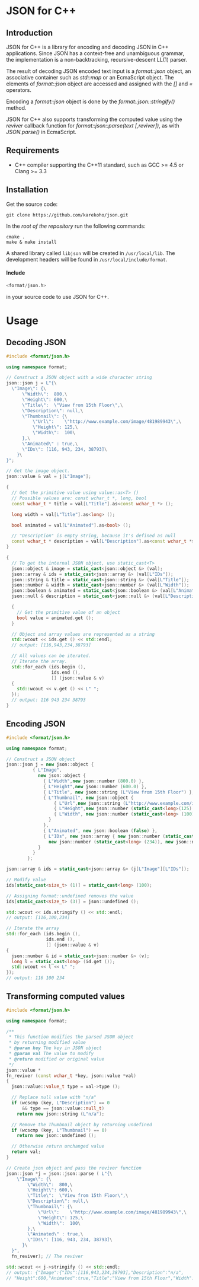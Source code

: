 # JSON for C++
## Introduction
JSON for C++ is a library for encoding and decoding JSON in C++ applications.
Since JSON has a context-free and unambiguous grammar, the implementation is a non-backtracking, recursive-descent LL(1) parser.

The result of decoding JSON encoded text input is a *format::json* object, an associative container such as *std::map* or an EcmaScript object.
The elements of *format::json* object are accessed and assigned with the *[]* and *=* operators.

Encoding a *format::json* object is done by the *format::json::stringify()* method.

JSON for C++ also supports transforming the computed value using the *reviver* callback function 
for *format::json::parse(text [,reviver])*, as with *JSON.parse()* in EcmaScript.
## Requirements
- C++ compiler supporting the C++11 standard, such as GCC >= 4.5 or Clang >= 3.3
## Installation
Get the source code:
```
git clone https://github.com/karekoho/json.git
```
In the _root of the repository_ run the following commands:
```
cmake . 
make & make install
```
A shared library called `libjson` will be created in `/usr/local/lib`. The development headers will be found in `/usr/local/include/format`.
#### Include 
```c++
<format/json.h> 
```
in your source code to use JSON for C++.
# Usage
## Decoding JSON
```c++
#include <format/json.h>

using namespace format;

// Construct a JSON object with a wide character string
json::json j = L"{\
  \"Image\": {\
      \"Width\":  800,\
      \"Height\": 600,\
      \"Title\":  \"View from 15th Floor\",\
      \"Description\": null,\
      \"Thumbnail\": {\
          \"Url\":    \"http://www.example.com/image/481989943\",\
          \"Height\": 125,\
          \"Width\":  100\
      },\
      \"Animated\" : true,\
      \"IDs\": [116, 943, 234, 38793]\
    }\
}";

// Get the image object.
json::value & val = j[L"Image"];

{
  // Get the primitive value using value::as<T> ()
  // Possible values are: const wchar_t *, long, bool
  const wchar_t * title = val[L"Title"].as<const wchar_t *> ();

  long width = val[L"Title"].as<long> ();

  bool animated = val[L"Animated"].as<bool> ();

  // "Description" is empty string, because it's defined as null
  const wchar_t * description = val[L"Description"].as<const wchar_t *> ();
}

{
  // To get the internal JSON object, use static_cast<T>
  json::object & image = static_cast<json::object &> (val);
  json::array & ids = static_cast<json::array &> (val[L"IDs"]);
  json::string & title = static_cast<json::string &> (val[L"Title"]);
  json::number & width = static_cast<json::number &> (val[L"Width"]);
  json::boolean & animated = static_cast<json::boolean &> (val[L"Animated"]);
  json::null & description = static_cast<json::null &> (val[L"Description"]);

  {
    // Get the primitive value of an object
    bool value = animated.get ();
  }

  // Object and array values are represented as a string
  std::wcout << ids.get () << std::endl;
  // output: [116,943,234,38793]

  // All values can be iterated.
  // Iterate the array.
  std::for_each (ids.begin (),
                 ids.end (),
                 [] (json::value & v)
  {
    std::wcout << v.get () << L" ";
  });
  // output: 116 943 234 38793
}
```
## Encoding JSON
```c++
#include <format/json.h>

using namespace format;

// Construct a JSON object
json::json j = new json::object {
          { L"Image",
            new json::object {
              { L"Width",new json::number (800.0) },
              { L"Height",new json::number (600.0) },
              { L"Title", new json::string (L"View from 15th Floor") },
              { L"Thumbnail", new json::object {
                  { L"Url",new json::string (L"http://www.example.com/image/481989943") },
                  { L"Height",new json::number (static_cast<long>(125) ) },
                  { L"Width", new json::number (static_cast<long> (100)) },
                }
              },
              { L"Animated", new json::boolean (false) },
              { L"IDs", new json::array { new json::number (static_cast<long> (116)), new json::number (static_cast<long> (943)),
                new json::number (static_cast<long> (234)), new json::number (static_cast<long> (38793)) } }
            }
          }
        };

json::array & ids = static_cast<json::array &> (j[L"Image"][L"IDs"]);

// Modify value
ids[static_cast<size_t> (1)] = static_cast<long> (100);

// Assigning format::undefined removes the value
ids[static_cast<size_t> (3)] = json::undefined ();

std::wcout << ids.stringify () << std::endl;
// output: [116,100,234]

// Iterate the array
std::for_each (ids.begin (),
               ids.end (),
               [] (json::value & v)
{
  json::number & id = static_cast<json::number &> (v);
  long l = static_cast<long> (id.get ());
  std::wcout << l << L" ";
});
// output: 116 100 234
```
## Transforming computed values
```c++
#include <format/json.h>

using namespace format;

/**
 * This function modifies the parsed JSON object
 * by returning modified value
 * @param key The key in JSON object
 * @param val The value to modify
 * @return modified or original value
 */
json::value *
fn_reviver (const wchar_t *key, json::value *val)
{
  json::value::value_t type = val->type ();

  // Replace null value with "n/a"
  if (wcscmp (key, L"Description") == 0
      && type == json::value::null_t)
    return new json::string (L"n/a");

  // Remove the Thumbnail object by returning undefined
  if (wcscmp (key, L"Thumbnail") == 0)
    return new json::undefined ();

  // Otherwise return unchanged value
  return val;
}

// Create json object and pass the reviver function
json::json *j = json::json::parse ( L"{\
    \"Image\": {\
        \"Width\":  800,\
        \"Height\": 600,\
        \"Title\":  \"View from 15th Floor\",\
        \"Description\": null,\
        \"Thumbnail\": {\
            \"Url\":    \"http://www.example.com/image/481989943\",\
            \"Height\": 125,\
            \"Width\":  100\
        },\
        \"Animated\" : true,\
        \"IDs\": [116, 943, 234, 38793]\
      }\
  }",
  fn_reviver); // The reviver

std::wcout << j->stringify () << std::endl;
// output: {"Image":{"IDs":[116,943,234,38793],"Description":"n/a",
// "Height":600,"Animated":true,"Title":"View from 15th Floor","Width":800}}
```

